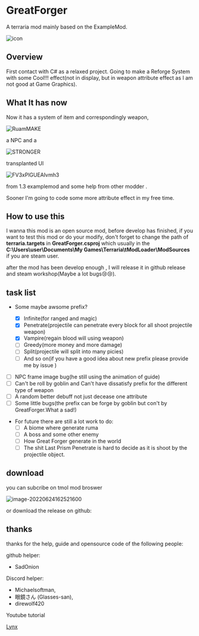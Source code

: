 # GreatForger
A terraria mod mainly based on the ExampleMod.

![icon](https://zideapicbed.oss-cn-shanghai.aliyuncs.com/img/icon.png)

## Overview

First contact with C# as a relaxed project. Going to make a Reforge System with some Cool!!! effect(not in display, but in weapon attribute effect as I am not good at Game Graphics). 

## What It has now

Now it has a system of item and correspondingly weapon, 

![RuamMAKE](https://zideapicbed.oss-cn-shanghai.aliyuncs.com/img/RuamMAKE.png)

a NPC and a 

![STRONGER](https://zideapicbed.oss-cn-shanghai.aliyuncs.com/img/STRONGER.gif)

transplanted UI

![FV3xPlGUEAIvmh3](https://zideapicbed.oss-cn-shanghai.aliyuncs.com/img/FV3xPlGUEAIvmh3.png)

from 1.3 examplemod and some help from other modder . 

Sooner I'm going to code some more attribute effect in my free time.

## How to use this

I wanna this mod is an open source mod, before develop has finished, if you want to test this mod or do your modify, don't forget to change the path of **terraria.targets** in **GreatForger.csproj** which usually in the **C:\Users\user\Documents\My Games\Terraria\tModLoader\ModSources** if you are steam user.

after the mod has been develop enough , I will release it in github release and steam workshop(Maybe a lot bugs😢😢).


## task list
- Some maybe awsome prefix?

  - [x] Infinite(for ranged and magic)
  - [x] Penetrate(projectile can penetrate every block for all shoot projectile weapon)
  - [x] Vampire(regain blood will using weapon)
  - [ ] Greedy(more money and more damage)
  - [ ] Split(projectile will split into many picies)
  - [ ] And so on(if you have a good idea about new prefix please provide me by issue )
- [ ] NPC frame image bug(he still using the animation of guide)
- [ ] Can't be roll by goblin and Can't have dissatisfy prefix for the different type of weapon
- [ ] A random better debuff not just decease one attribute
- [ ] Some little bugs(the prefix can be forge by goblin but con't by GreatForger.What a sad!)
- For future there are still a lot work to do:
  - [ ] A biome where generate ruma
  - [ ] A boss and some other enemy
  - [ ] How Great Forger generate in the world
  - [ ] The shit Last Prism Penetrate is hard to decide as it is shoot by the projectile object.

## download

you can subcribe on tmol mod broswer 

![image-20220624162521600](https://zideapicbed.oss-cn-shanghai.aliyuncs.com/img/image-20220624162521600.png)

or download the release on github:


## thanks

thanks for the help, guide and opensource code of the following people:

github helper:

- SadOnion

Discord helper:

- Michaelsoftman,
- 眼鏡さん (Glasses-san), 
- direwolf420

Youtube tutorial

[Lynx](https://www.youtube.com/c/FoolstudiosLynx)

